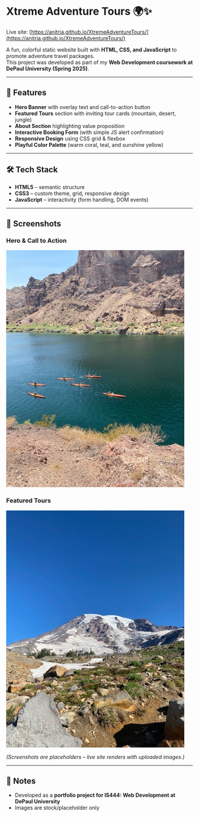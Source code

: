 # Xtreme Adventure Tours 🌍✨

Live site: [https://anitria.github.io/XtremeAdventureTours/](https://anitria.github.io/XtremeAdventureTours/)

A fun, colorful static website built with **HTML, CSS, and JavaScript** to promote adventure travel packages.  
This project was developed as part of my **Web Development coursework at DePaul University (Spring 2025)**.

---

## 🚀 Features
- **Hero Banner** with overlay text and call-to-action button  
- **Featured Tours** section with inviting tour cards (mountain, desert, jungle)  
- **About Section** highlighting value proposition  
- **Interactive Booking Form** (with simple JS alert confirmation)  
- **Responsive Design** using CSS grid & flexbox  
- **Playful Color Palette** (warm coral, teal, and sunshine yellow)  

---

## 🛠️ Tech Stack
- **HTML5** – semantic structure  
- **CSS3** – custom theme, grid, responsive design  
- **JavaScript** – interactivity (form handling, DOM events)  

---

## 📸 Screenshots
### Hero & Call to Action
![Hero](images/hero.jpg)

### Featured Tours
![Mountain Expedition](images/tour-mountain.jpg)

*(Screenshots are placeholders – live site renders with uploaded images.)*

---

## 📌 Notes
- Developed as a **portfolio project for IS444: Web Development at DePaul University**  
- Images are stock/placeholder only  
